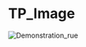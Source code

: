 # TP_Image
![Demonstration_rue](https://github.com/mateohubert2/TP_Image/assets/104895927/753d8e04-86db-4563-931c-4fea21c55a61)
